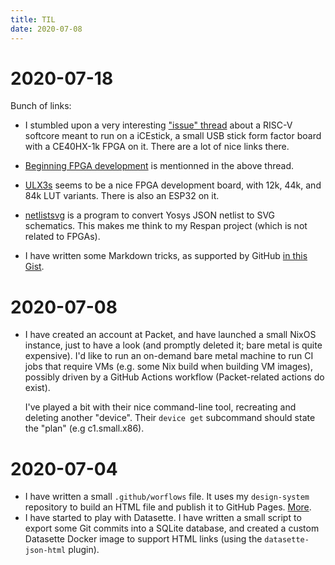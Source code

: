 ```yaml
---
title: TIL
date: 2020-07-08
---
```


# 2020-07-18

Bunch of links:

- I stumbled upon a very interesting ["issue"
  thread](https://github.com/BrunoLevy/learn-fpga/issues/1) about a RISC-V
  softcore meant to run on a iCEstick, a small USB stick form factor board with a
  CE40HX-1k FPGA on it. There are a lot of nice links there.
- [Beginning FPGA
  development](https://www.mattvenn.net/2017/11/05/beginning-fpga/) is
  mentionned in the above thread.
- [ULX3s](https://www.crowdsupply.com/radiona/ulx3s) seems to be a nice FPGA
  development board, with 12k, 44k, and 84k LUT variants. There is also an
  ESP32 on it.
- [netlistsvg](https://github.com/nturley/netlistsvg) is a program to convert
  Yosys JSON netlist to SVG schematics. This makes me think to my Respan
  project (which is not related to FPGAs).

- I have written some Markdown tricks, as supported by GitHub [in this
  Gist](https://gist.github.com/noteed/54456694d7d778bbc2f7a2e7946755e9).

# 2020-07-08

- I have created an account at Packet, and have launched a small NixOS
  instance, just to have a look (and promptly deleted it; bare metal is quite
  expensive). I'd like to run an on-demand bare metal machine to run CI jobs
  that require VMs (e.g. some Nix build when building VM images), possibly
  driven by a GitHub Actions workflow (Packet-related actions do exist).

  I've played a bit with their nice command-line tool, recreating and deleting
  another "device". Their `device get` subcommand should state the "plan" (e.g
  c1.small.x86).

# 2020-07-04

- I have written a small `.github/worflows` file. It uses my `design-system`
  repository to build an HTML file and publish it to GitHub Pages.
  [More](https://github.com/noteed/actions).
- I have started to play with Datasette. I have written a small script to
  export some Git commits into a SQLite database, and created a custom
  Datasette Docker image to support HTML links (using the `datasette-json-html`
  plugin). 
